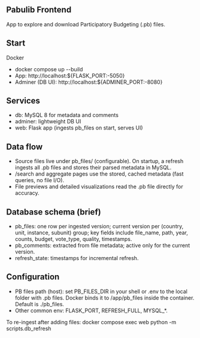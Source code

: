 ## Pabulib Frontend

App to explore and download Participatory Budgeting (.pb) files.

## Start

Docker
- docker compose up --build
- App: http://localhost:${FLASK_PORT:-5050}
- Adminer (DB UI): http://localhost:${ADMINER_PORT:-8080}

## Services

- db: MySQL 8 for metadata and comments
- adminer: lightweight DB UI
- web: Flask app (ingests pb_files on start, serves UI)

## Data flow

- Source files live under pb_files/ (configurable). On startup, a refresh ingests all .pb files and stores their parsed metadata in MySQL.
- /search and aggregate pages use the stored, cached metadata (fast queries, no file I/O).
- File previews and detailed visualizations read the .pb file directly for accuracy.

## Database schema (brief)

- pb_files: one row per ingested version; current version per (country, unit, instance, subunit) group; key fields include file_name, path, year, counts, budget, vote_type, quality, timestamps.
- pb_comments: extracted from file metadata; active only for the current version.
- refresh_state: timestamps for incremental refresh.

## Configuration

- PB files path (host): set PB_FILES_DIR in your shell or .env to the local folder with .pb files. Docker binds it to /app/pb_files inside the container. Default is ./pb_files.
- Other common env: FLASK_PORT, REFRESH_FULL, MYSQL_*.

To re-ingest after adding files: docker compose exec web python -m scripts.db_refresh
